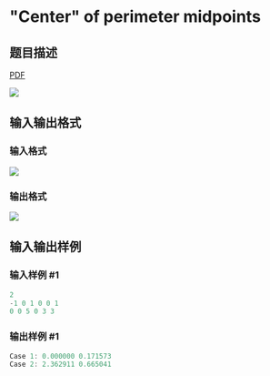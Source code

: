 # &quot;Center&quot; of perimeter midpoints

## 题目描述

[problemUrl]: https://uva.onlinejudge.org/index.php?option=com_onlinejudge&Itemid=8&category=441&page=show_problem&problem=4001

[PDF](https://uva.onlinejudge.org/external/125/p12556.pdf)

![](https://cdn.luogu.com.cn/upload/vjudge_pic/UVA12556/288b565b05501e59e81b72bf0b14b13abb1fb0b0.png)

## 输入输出格式

### 输入格式

![](https://cdn.luogu.com.cn/upload/vjudge_pic/UVA12556/019f1ca33c36baa8347b392e694a6f0ec1464126.png)

### 输出格式

![](https://cdn.luogu.com.cn/upload/vjudge_pic/UVA12556/687a3b8846eaf1f7afde31bd69cfef547cfea966.png)

## 输入输出样例

### 输入样例 #1

```cpp
2
-1 0 1 0 0 1
0 0 5 0 3 3
```


### 输出样例 #1

```cpp
Case 1: 0.000000 0.171573
Case 2: 2.362911 0.665041
```


